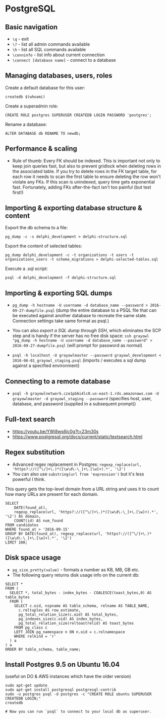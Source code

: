 # PostgreSQL


## Basic navigation

- `\q` - exit
- `\?` - list all admin commands available
- `\h` - list all SQL commands available
- `\conninfo` - list info about current connection
- `\connect [database name]` - connect to a database


## Managing databases, users, roles

Create a default database for this user:

    createdb $(whoami)

Create a superadmin role:

    CREATE ROLE postgres SUPERUSER CREATEDB LOGIN PASSWORD 'postgres';

Rename a database:

    ALTER DATABASE db RENAME TO newdb;


## Performance & scaling

  * Rule of thumb: Every FK should be indexed. This is important not only to keep join queries fast, but also to prevent gridlock when deleting rows in the associated table. If you try to delete rows in the FK target table, for each row it needs to scan the first table to ensure deleting the row won't violate any FKs. If this scan is unindexed, query time gets exponential fast. Fortunately, adding FKs after-the-fact isn't too painful (but test first!)


## Importing & exporting database structure & content

Export the db schema to a file:

    pg_dump -c -s delphi_development > delphi-structure.sql

Export the content of selected tables:

    pg_dump delphi_development -c -t organizations -t users -t organizations_users -t schema_migrations > delphi-selected-tables.sql

Execute a .sql script:

    psql -d delphi_development -f delphi-structure.sql


## Importing & exporting SQL dumps

  - `pg_dump -h hostname -U username -d database_name --password > 2016-09-27-dumpfile.psql` (dump the entire database to a PSQL file that can be executed against another database to recreate the same state. Connection settings take same format as psql.)

  - You can also *export a SQL dump through SSH*, which eliminates the SCP step and is handy if the server has no free disk space: `ssh grayowl "pg_dump -h hostname -U username -d database_name --password" > 2016-09-27-dumpfile.psql` (will prompt for password as normal)

  - `psql -h localhost -U grayowlmaster --password grayowl_development < 2016-06-01_grayowl_staging.psql` (imports / executes a sql dump against a specified environment)


## Connecting to a remote database

  - `psql -h grayowlnetwork.czo1pb6i4lc0.us-east-1.rds.amazonaws.com -U grayowlmaster -d grayowl_staging --password` (specifies host, user, database, and password (supplied in a subsequent prompt))


## Full-text search

- https://youtu.be/YWj8ws6jc0g?t=23m30s
- https://www.postgresql.org/docs/current/static/textsearch.html


## Regex substitution

- Advanced regex replacement in Postgres:
  `regexp_replace(url, 'https?://([^\/]+\.)*([\w\d\-\_]+\.[\w]+).*', '\2')`
- You can also use `substring(url from 'expression')` but it's less powerful I think.

This query gets the top-level domain from a URL string and uses it to count how many URLs are present for each domain.

```
SELECT
	DATE(found_at),
	regexp_replace(url, 'https?://([^\/]+\.)*([\w\d\-\_]+\.[\w]+).*', '\2') AS domain,
	COUNT(id) AS num_found
FROM candidates
WHERE found_at > '2016-09-15'
GROUP BY DATE(found_at), regexp_replace(url, 'https?://([^\/]+\.)*([\w\d\-\_]+\.[\w]+).*', '\2')
LIMIT 100;
```


## Disk space usage

- `pg_size_pretty(value)` - formats a number as KB, MB, GB etc.
- The following query returns disk usage info on the current db:

```
SELECT *
FROM (
  SELECT *, total_bytes - index_bytes - COALESCE(toast_bytes,0) AS table_bytes
  FROM (
    SELECT c.oid, nspname AS table_schema, relname AS TABLE_NAME,
      c.reltuples AS row_estimate,
      pg_total_relation_size(c.oid) AS total_bytes,
      pg_indexes_size(c.oid) AS index_bytes,
      pg_total_relation_size(reltoastrelid) AS toast_bytes
    FROM pg_class c
    LEFT JOIN pg_namespace n ON n.oid = c.relnamespace
    WHERE relkind = 'r'
  ) a
) a
ORDER BY table_schema, table_name;
```


## Install Postgres 9.5 on Ubuntu 16.04

(useful on DO & AWS instances which have the older version)

```
sudo apt-get update
sudo apt-get install postgresql postgresql-contrib
sudo -u postgres psql -d postgres -c "CREATE ROLE ubuntu SUPERUSER CREATEDB LOGIN;"
createdb

# Now you can run `psql` to connect to your local db as superuser.
```

